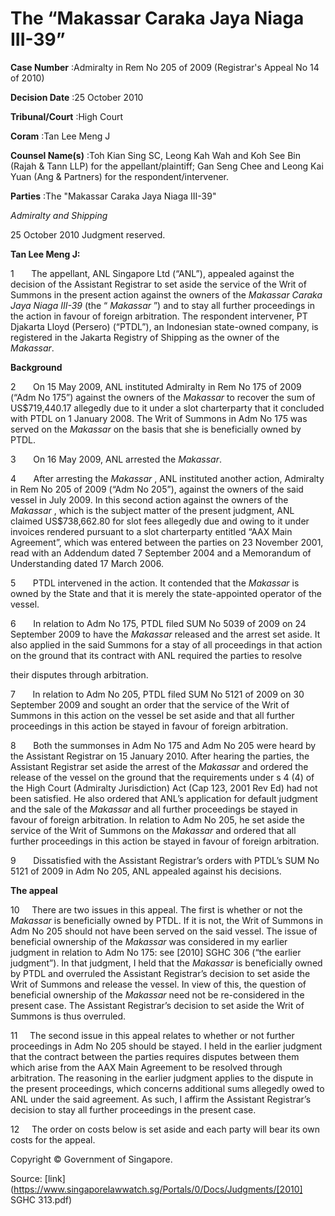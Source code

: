 # The “Makassar Caraka Jaya Niaga III-39” 



**Case Number** :Admiralty in Rem No 205 of 2009 (Registrar's Appeal No 14 of 2010) 

**Decision Date** :25 October 2010 

**Tribunal/Court** :High Court 

**Coram** :Tan Lee Meng J 

**Counsel Name(s)** :Toh Kian Sing SC, Leong Kah Wah and Koh See Bin (Rajah & Tann LLP) for the appellant/plaintiff; Gan Seng Chee and Leong Kai Yuan (Ang & Partners) for the respondent/intervener. 

**Parties** :The "Makassar Caraka Jaya Niaga III-39" 

_Admiralty and Shipping_ 

25 October 2010 Judgment reserved. 

**Tan Lee Meng J:** 

1       The appellant, ANL Singapore Ltd (“ANL”), appealed against the decision of the Assistant Registrar to set aside the service of the Writ of Summons in the present action against the owners of the _Makassar Caraka Jaya Niaga III-39_ (the “ _Makassar_ ”) and to stay all further proceedings in the action in favour of foreign arbitration. The respondent intervener, PT Djakarta Lloyd (Persero) (“PTDL”), an Indonesian state-owned company, is registered in the Jakarta Registry of Shipping as the owner of the _Makassar_. 

**Background** 

2       On 15 May 2009, ANL instituted Admiralty in Rem No 175 of 2009 (“Adm No 175”) against the owners of the _Makassar_ to recover the sum of US$719,440.17 allegedly due to it under a slot charterparty that it concluded with PTDL on 1 January 2008. The Writ of Summons in Adm No 175 was served on the _Makassar_ on the basis that she is beneficially owned by PTDL. 

3       On 16 May 2009, ANL arrested the _Makassar_. 

4       After arresting the _Makassar_ , ANL instituted another action, Admiralty in Rem No 205 of 2009 (“Adm No 205”), against the owners of the said vessel in July 2009. In this second action against the owners of the _Makassar_ , which is the subject matter of the present judgment, ANL claimed US$738,662.80 for slot fees allegedly due and owing to it under invoices rendered pursuant to a slot charterparty entitled “AAX Main Agreement”, which was entered between the parties on 23 November 2001, read with an Addendum dated 7 September 2004 and a Memorandum of Understanding dated 17 March 2006. 

5       PTDL intervened in the action. It contended that the _Makassar_ is owned by the State and that it is merely the state-appointed operator of the vessel. 

6       In relation to Adm No 175, PTDL filed SUM No 5039 of 2009 on 24 September 2009 to have the _Makassar_ released and the arrest set aside. It also applied in the said Summons for a stay of all proceedings in that action on the ground that its contract with ANL required the parties to resolve 


their disputes through arbitration. 

7       In relation to Adm No 205, PTDL filed SUM No 5121 of 2009 on 30 September 2009 and sought an order that the service of the Writ of Summons in this action on the vessel be set aside and that all further proceedings in this action be stayed in favour of foreign arbitration. 

8       Both the summonses in Adm No 175 and Adm No 205 were heard by the Assistant Registrar on 15 January 2010. After hearing the parties, the Assistant Registrar set aside the arrest of the _Makassar_ and ordered the release of the vessel on the ground that the requirements under s 4 (4) of the High Court (Admiralty Jurisdiction) Act (Cap 123, 2001 Rev Ed) had not been satisfied. He also ordered that ANL’s application for default judgment and the sale of the _Makassar_ and all further proceedings be stayed in favour of foreign arbitration. In relation to Adm No 205, he set aside the service of the Writ of Summons on the _Makassar_ and ordered that all further proceedings in this action be stayed in favour of foreign arbitration. 

9       Dissatisfied with the Assistant Registrar’s orders with PTDL’s SUM No 5121 of 2009 in Adm No 205, ANL appealed against his decisions. 

**The appeal** 

10     There are two issues in this appeal. The first is whether or not the _Makassar_ is beneficially owned by PTDL. If it is not, the Writ of Summons in Adm No 205 should not have been served on the said vessel. The issue of beneficial ownership of the _Makassar_ was considered in my earlier judgment in relation to Adm No 175: see <span class="citation">[2010] SGHC 306</span> (“the earlier judgment”). In that judgment, I held that the _Makassar_ is beneficially owned by PTDL and overruled the Assistant Registrar’s decision to set aside the Writ of Summons and release the vessel. In view of this, the question of beneficial ownership of the _Makassar_ need not be re-considered in the present case. The Assistant Registrar’s decision to set aside the Writ of Summons is thus overruled. 

11     The second issue in this appeal relates to whether or not further proceedings in Adm No 205 should be stayed. I held in the earlier judgment that the contract between the parties requires disputes between them which arise from the AAX Main Agreement to be resolved through arbitration. The reasoning in the earlier judgment applies to the dispute in the present proceedings, which concerns additional sums allegedly owed to ANL under the said agreement. As such, I affirm the Assistant Registrar’s decision to stay all further proceedings in the present case. 

12     The order on costs below is set aside and each party will bear its own costs for the appeal. 

 Copyright © Government of Singapore. 


Source: [link](https://www.singaporelawwatch.sg/Portals/0/Docs/Judgments/[2010] SGHC 313.pdf)
